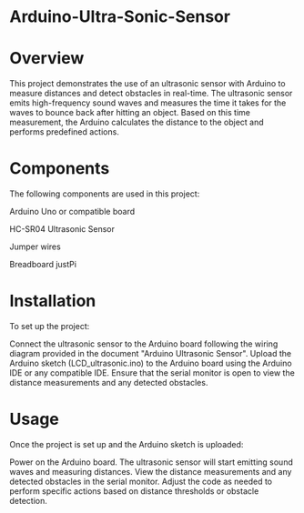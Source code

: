 # Arduino-Ultra-Sonic-Sensor

# Overview
This project demonstrates the use of an ultrasonic sensor with Arduino to measure distances and detect obstacles in real-time. The ultrasonic sensor emits high-frequency sound waves and measures the time it takes for the waves to bounce back after hitting an object. Based on this time measurement, the Arduino calculates the distance to the object and performs predefined actions.

# Components
The following components are used in this project:

Arduino Uno or compatible board

HC-SR04 Ultrasonic Sensor

Jumper wires

Breadboard justPi

# Installation
To set up the project:

Connect the ultrasonic sensor to the Arduino board following the wiring diagram provided in the document "Arduino Ultrasonic Sensor".
Upload the Arduino sketch (LCD_ultrasonic.ino) to the Arduino board using the Arduino IDE or any compatible IDE.
Ensure that the serial monitor is open to view the distance measurements and any detected obstacles.

# Usage
Once the project is set up and the Arduino sketch is uploaded:

Power on the Arduino board.
The ultrasonic sensor will start emitting sound waves and measuring distances.
View the distance measurements and any detected obstacles in the serial monitor.
Adjust the code as needed to perform specific actions based on distance thresholds or obstacle detection.
